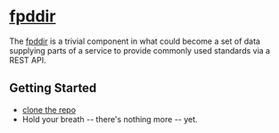 # [fpddir](https://github.com/musicbeat/fpddir)

The [fpddir](https://github.com/musicbeat/fpddir) is a trivial component in what could become a set of data supplying parts of a service to provide commonly used standards via a REST API.

## Getting Started
 * [clone the repo](https://github.com/musicbeat/fpddir)
 * Hold your breath -- there's nothing more -- yet.


